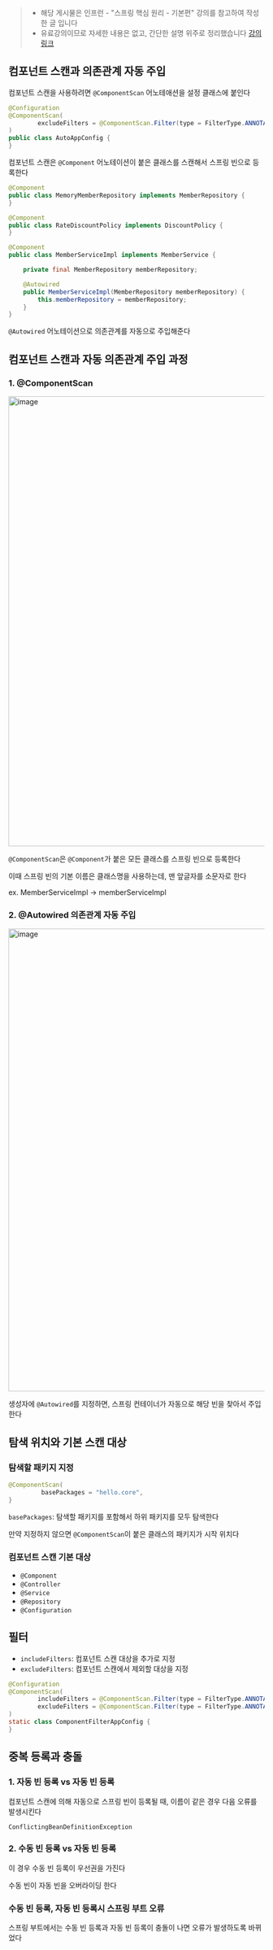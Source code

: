 > - 해당 게시물은 인프런 - "스프링 핵심 원리 - 기본편" 강의를 참고하여 작성한 글 입니다
> - 유료강의이므로 자세한 내용은 없고, 간단한 설명 위주로 정리했습니다
[강의 링크](https://www.inflearn.com/course/%EC%8A%A4%ED%94%84%EB%A7%81-%ED%95%B5%EC%8B%AC-%EC%9B%90%EB%A6%AC-%EA%B8%B0%EB%B3%B8%ED%8E%B8/dashboard)


## 컴포넌트 스캔과 의존관계 자동 주입

컴포넌트 스캔을 사용하려면 `@ComponentScan` 어노테애션을 설정 클래스에 붙인다

```Java
@Configuration
@ComponentScan(
        excludeFilters = @ComponentScan.Filter(type = FilterType.ANNOTATION, classes = Configuration.class)
)
public class AutoAppConfig {
}
```

컴포넌트 스캔은 `@Component` 어노테이션이 붙은 클래스를 스캔해서 스프링 빈으로 등록한다

```Java
@Component
public class MemoryMemberRepository implements MemberRepository {
}

@Component
public class RateDiscountPolicy implements DiscountPolicy {
}

@Component
public class MemberServiceImpl implements MemberService {

    private final MemberRepository memberRepository;

    @Autowired
    public MemberServiceImpl(MemberRepository memberRepository) {
        this.memberRepository = memberRepository;
    }
}
```

`@Autowired` 어노테이션으로 의존관계를 자동으로 주입해준다


## 컴포넌트 스캔과 자동 의존관계 주입 과정

### 1. @ComponentScan

<img width="885" alt="image" src="https://github.com/user-attachments/assets/5ffa81e1-f47e-4b7b-b533-4ee73bc63349">

`@ComponentScan`은 `@Component`가 붙은 모든 클래스를 스프링 빈으로 등록한다

이때 스프링 빈의 기본 이름은 클래스명을 사용하는데, 맨 앞글자를 소문자로 한다

ex. MemberServiceImpl -> memberServiceImpl


### 2. @Autowired 의존관계 자동 주입

<img width="910" alt="image" src="https://github.com/user-attachments/assets/6ac470c0-b3da-4946-a327-d24f4d31d885">

생성자에 `@Autowired`를 지정하면, 스프링 컨테이너가 자동으로 해당 빈을 찾아서 주입한다



## 탐색 위치와 기본 스캔 대상

### 탐색할 패키지 지정

```Java
@ComponentScan(
         basePackages = "hello.core",
}
```

`basePackages`: 탐색할 패키지를 포함해서 하위 패키지를 모두 탐색한다

만약 지정하지 않으면 `@ComponentScan`이 붙은 클래스의 패키지가 시작 위치다 


### 컴포넌트 스캔 기본 대상

- `@Component`
- `@Controller`
- `@Service`
- `@Repository`
- `@Configuration`


## 필터

- `includeFilters`: 컴포넌트 스캔 대상을 추가로 지정
- `excludeFilters`: 컴포넌트 스캔에서 제외할 대상을 지정

```Java
@Configuration
@ComponentScan(
        includeFilters = @ComponentScan.Filter(type = FilterType.ANNOTATION, classes = MyIncludeComponent.class),
        excludeFilters = @ComponentScan.Filter(type = FilterType.ANNOTATION, classes = MyExcludeComponent.class)
)
static class ComponentFilterAppConfig {
}
```


## 중복 등록과 충돌

### 1. 자동 빈 등록 vs 자동 빈 등록

컴포넌트 스캔에 의해 자동으로 스프링 빈이 등록될 때, 이름이 같은 경우 다음 오류를 발생시킨다

`ConflictingBeanDefinitionException`


### 2. 수동 빈 등록 vs 자동 빈 등록

이 경우 수동 빈 등록이 우선권을 가진다

수동 빈이 자동 빈을 오버라이딩 한다


### 수동 빈 등록, 자동 빈 등록시 스프링 부트 오류

스프링 부트에서는 수동 빈 등록과 자동 빈 등록이 충돌이 나면 오류가 발생하도록 바뀌었다

